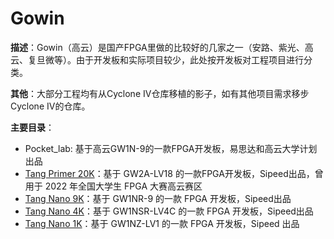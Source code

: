 # Gowin

**描述**：Gowin（高云）是国产FPGA里做的比较好的几家之一（安路、紫光、高云、复旦微等）。由于开发板和实际项目较少，此处按开发板对工程项目进行分类。



**其他**：大部分工程均有从Cyclone IV仓库移植的影子，如有其他项目需求移步Cyclone IV的仓库。



**主要目录**：

+ Pocket_lab: 基于高云GW1N-9的一款FPGA开发板，易思达和高云大学计划出品
+ [Tang Primer 20K](https://wiki.sipeed.com/primer20k)：基于 GW2A-LV18 的一款FPGA开发板，Sipeed出品，曾用于 2022 年全国大学生 FPGA 大赛高云赛区
+ [Tang Nano 9K](https://wiki.sipeed.com/tang9k)：基于 GW1NR-9 的一款 FPGA 开发板，Sipeed出品
+ [Tang Nano 4K](https://wiki.sipeed.com/tang4k)：基于 GW1NSR-LV4C 的一款 FPGA 开发板，Sipeed出品
+ [Tang Nano 1K](https://wiki.sipeed.com/tang1k)：基于 GW1NZ-LV1 的一款 FPGA 开发板，Sipeed 出品
 
